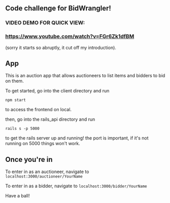 ## Code challenge for BidWrangler!

### VIDEO DEMO FOR QUICK VIEW:
### https://www.youtube.com/watch?v=FGr6Zk1dfBM
(sorry it starts so abruptly, it cut off my introduction).

## App

This is an auction app that allows auctioneers to list items and bidders to bid on them.

To get started, go into the client directory and run 

```npm start```

to access the frontend on local.

then, go into the rails_api directory and run

```rails s -p 5000```

to get the rails server up and running! the port is important, if it's not running on 5000 things won't work.

## Once you're in

To enter in as an auctioneer, navigate to 
```localhost:3000/auctioneer/YourName```

To enter in as a bidder, navigate to 
```localhost:3000/bidder/YourName```

Have a ball!



